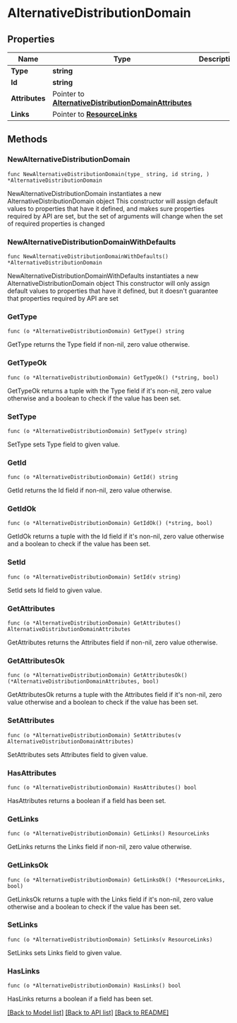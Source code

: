 # AlternativeDistributionDomain

## Properties

Name | Type | Description | Notes
------------ | ------------- | ------------- | -------------
**Type** | **string** |  | 
**Id** | **string** |  | 
**Attributes** | Pointer to [**AlternativeDistributionDomainAttributes**](AlternativeDistributionDomainAttributes.md) |  | [optional] 
**Links** | Pointer to [**ResourceLinks**](ResourceLinks.md) |  | [optional] 

## Methods

### NewAlternativeDistributionDomain

`func NewAlternativeDistributionDomain(type_ string, id string, ) *AlternativeDistributionDomain`

NewAlternativeDistributionDomain instantiates a new AlternativeDistributionDomain object
This constructor will assign default values to properties that have it defined,
and makes sure properties required by API are set, but the set of arguments
will change when the set of required properties is changed

### NewAlternativeDistributionDomainWithDefaults

`func NewAlternativeDistributionDomainWithDefaults() *AlternativeDistributionDomain`

NewAlternativeDistributionDomainWithDefaults instantiates a new AlternativeDistributionDomain object
This constructor will only assign default values to properties that have it defined,
but it doesn't guarantee that properties required by API are set

### GetType

`func (o *AlternativeDistributionDomain) GetType() string`

GetType returns the Type field if non-nil, zero value otherwise.

### GetTypeOk

`func (o *AlternativeDistributionDomain) GetTypeOk() (*string, bool)`

GetTypeOk returns a tuple with the Type field if it's non-nil, zero value otherwise
and a boolean to check if the value has been set.

### SetType

`func (o *AlternativeDistributionDomain) SetType(v string)`

SetType sets Type field to given value.


### GetId

`func (o *AlternativeDistributionDomain) GetId() string`

GetId returns the Id field if non-nil, zero value otherwise.

### GetIdOk

`func (o *AlternativeDistributionDomain) GetIdOk() (*string, bool)`

GetIdOk returns a tuple with the Id field if it's non-nil, zero value otherwise
and a boolean to check if the value has been set.

### SetId

`func (o *AlternativeDistributionDomain) SetId(v string)`

SetId sets Id field to given value.


### GetAttributes

`func (o *AlternativeDistributionDomain) GetAttributes() AlternativeDistributionDomainAttributes`

GetAttributes returns the Attributes field if non-nil, zero value otherwise.

### GetAttributesOk

`func (o *AlternativeDistributionDomain) GetAttributesOk() (*AlternativeDistributionDomainAttributes, bool)`

GetAttributesOk returns a tuple with the Attributes field if it's non-nil, zero value otherwise
and a boolean to check if the value has been set.

### SetAttributes

`func (o *AlternativeDistributionDomain) SetAttributes(v AlternativeDistributionDomainAttributes)`

SetAttributes sets Attributes field to given value.

### HasAttributes

`func (o *AlternativeDistributionDomain) HasAttributes() bool`

HasAttributes returns a boolean if a field has been set.

### GetLinks

`func (o *AlternativeDistributionDomain) GetLinks() ResourceLinks`

GetLinks returns the Links field if non-nil, zero value otherwise.

### GetLinksOk

`func (o *AlternativeDistributionDomain) GetLinksOk() (*ResourceLinks, bool)`

GetLinksOk returns a tuple with the Links field if it's non-nil, zero value otherwise
and a boolean to check if the value has been set.

### SetLinks

`func (o *AlternativeDistributionDomain) SetLinks(v ResourceLinks)`

SetLinks sets Links field to given value.

### HasLinks

`func (o *AlternativeDistributionDomain) HasLinks() bool`

HasLinks returns a boolean if a field has been set.


[[Back to Model list]](../README.md#documentation-for-models) [[Back to API list]](../README.md#documentation-for-api-endpoints) [[Back to README]](../README.md)


